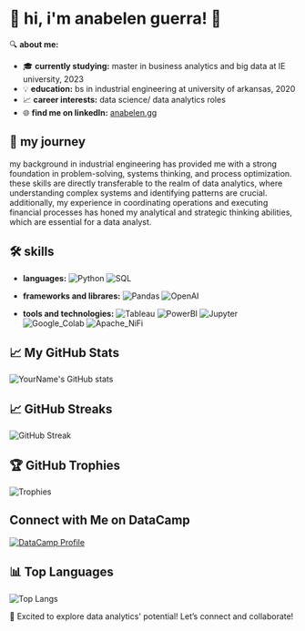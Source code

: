 # 👋 hi, i'm anabelen guerra! 🌸

🔍 **about me:**
- 🎓 **currently studying:** master in business analytics and big data at IE university, 2023
- 💡 **education:** bs in industrial engineering at university of arkansas, 2020
- 📈 **career interests:** data science/ data analytics roles
- 🌐 **find me on linkedIn:** [anabelen.gg](https://www.linkedin.com/in/anabelengg/)

## 🌟 my journey
my background in industrial engineering has provided me with a strong foundation in problem-solving, systems thinking, and process optimization. these skills are directly transferable to the realm of data analytics, where understanding complex systems and identifying patterns are crucial. additionally, my experience in coordinating operations and executing financial processes has honed my analytical and strategic thinking abilities, which are essential for a data analyst.

## 🛠 skills
- **languages:**
![Python](https://img.shields.io/badge/Python-3776AB?style=flat&logo=python&logoColor=white)
![SQL](https://img.shields.io/badge/SQL-4479A1?style=flat&logo=mysql&logoColor=white)

- **frameworks and librares:**
![Pandas](https://img.shields.io/badge/Pandas-150458?style=flat&logo=pandas&logoColor=white)
![OpenAI](https://img.shields.io/badge/OpenAI-412991?style=flat&logo=openai&logoColor=white)

- **tools and technologies:**
![Tableau](https://img.shields.io/badge/Tableau-E97627?style=flat&logo=tableau&logoColor=white)
![PowerBI](https://img.shields.io/badge/Power_BI-F2C811?style=flat&logo=powerbi&logoColor=black)
![Jupyter](https://img.shields.io/badge/Jupyter-F37626?style=flat&logo=jupyter&logoColor=white)
![Google_Colab](https://img.shields.io/badge/Google_Colab-F9AB00?style=flat&logo=googlecolab&color=525252)
![Apache_NiFi](https://img.shields.io/badge/Apache_NiFi-017CEE?style=flat&logo=apachenifi&logoColor=white)

## 📈 My GitHub Stats

![YourName's GitHub stats](https://github-readme-stats.vercel.app/api?username=anabelengg&show_icons=true&theme=radical)

## 📈 GitHub Streaks

![GitHub Streak](https://github-readme-streak-stats.herokuapp.com/?user=yourusername&theme=default&hide_border=true)

## 🏆 GitHub Trophies

![Trophies](https://github-profile-trophy.vercel.app/?username=yourusername&theme=onedark)

## Connect with Me on DataCamp

[![DataCamp Profile](https://img.shields.io/badge/DataCamp-Profile-blue)](https://www.datacamp.com/portfolio/anabelenguerra)

## 📊 Top Languages

![Top Langs](https://github-readme-stats.vercel.app/api/top-langs/?username=yourusername&layout=compact&theme=radical)

🤝 Excited to explore data analytics' potential! Let’s connect and collaborate!

